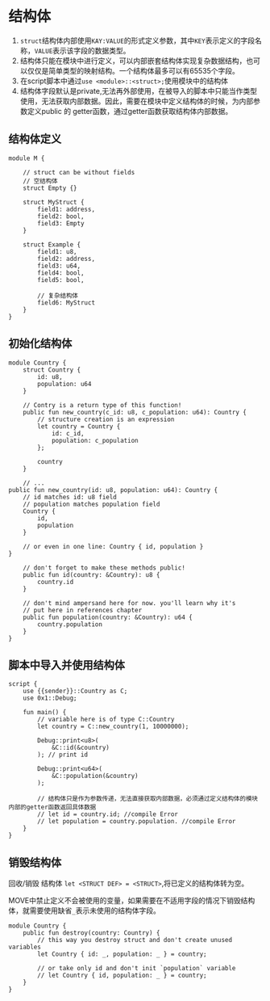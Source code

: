 # 结构体

1. ```struct```结构体内部使用```KAY:VALUE```的形式定义参数，其中```KEY```表示定义的字段名称，```VALUE```表示该字段的数据类型。 
2. 结构体只能在模块中进行定义，可以内部嵌套结构体实现复杂数据结构，也可以仅仅是简单类型的映射结构。一个结构体最多可以有65535个字段。
3. 在script脚本中通过```use <module>::<struct>;```使用模块中的结构体
4. 结构体字段默认是private,无法再外部使用，在被导入的脚本中只能当作类型使用，无法获取内部数据。因此，需要在模块中定义结构体的时候，为内部参数定义public 的 getter函数，通过getter函数获取结构体内部数据。

## 结构体定义

```text
module M {

    // struct can be without fields
    // 空结构体
    struct Empty {}

    struct MyStruct {
        field1: address,
        field2: bool,
        field3: Empty
    }

    struct Example {
        field1: u8,
        field2: address,
        field3: u64,
        field4: bool,
        field5: bool,

        // 复杂结构体
        field6: MyStruct
    }
}
```
## 初始化结构体
```text
module Country {
    struct Country {
        id: u8,
        population: u64
    }

    // Contry is a return type of this function!
    public fun new_country(c_id: u8, c_population: u64): Country {
        // structure creation is an expression
        let country = Country {
            id: c_id,
            population: c_population
        };

        country
    }

    // ...
public fun new_country(id: u8, population: u64): Country {
    // id matches id: u8 field
    // population matches population field
    Country {
        id,
        population
    }

    // or even in one line: Country { id, population }
}

    // don't forget to make these methods public!
    public fun id(country: &Country): u8 {
        country.id
    }

    // don't mind ampersand here for now. you'll learn why it's 
    // put here in references chapter 
    public fun population(country: &Country): u64 {
        country.population
    }
}
```
## 脚本中导入并使用结构体

```text
script {
    use {{sender}}::Country as C;
    use 0x1::Debug;

    fun main() {
        // variable here is of type C::Country
        let country = C::new_country(1, 10000000);

        Debug::print<u8>(
            &C::id(&country)
        ); // print id

        Debug::print<u64>(
            &C::population(&country)
        );

        // 结构体只是作为参数传递，无法直接获取内部数据，必须通过定义结构体的模块内部的getter函数返回具体数据
        // let id = country.id; //compile Error
        // let population = country.population. //compile Error
    }
}
```
## 销毁结构体
回收/销毁 结构体 ```let <STRUCT DEF> = <STRUCT>```,将已定义的结构体转为空。

MOVE中禁止定义不会被使用的变量，如果需要在不适用字段的情况下销毁结构体，就需要使用缺省```_```表示未使用的结构体字段。
```text
module Country {
    public fun destroy(country: Country) {
        // this way you destroy struct and don't create unused variables
        let Country { id: _, population: _ } = country;

        // or take only id and don't init `population` variable
        // let Country { id, population: _ } = country;
    }
}
```
